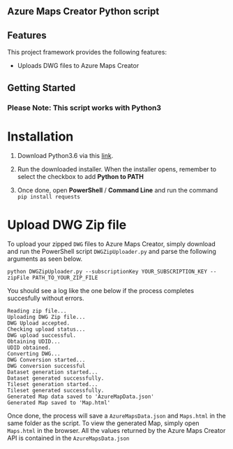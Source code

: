 ## Azure Maps Creator Python script

## Features

This project framework provides the following features:

* Uploads DWG files to Azure Maps Creator

## Getting Started

### **Please Note**: This script works with Python3

# Installation

1. Download Python3.6 via this [link](https://www.python.org/ftp/python/3.6.0/python-3.6.0-amd64.exe).

2. Run the downloaded installer. When the installer opens, remember to select the checkbox to add **Python to PATH**

3. Once done, open **PowerShell** / **Command Line** and run the command `pip install requests`

# Upload DWG Zip file

To upload your zipped `DWG` files to Azure Maps Creator, simply download and run the PowerShell script `DWGZipUploader.py` and parse the following arguments as seen below.

```
python DWGZipUploader.py --subscriptionKey YOUR_SUBSCRIPTION_KEY --zipFile PATH_TO_YOUR_ZIP_FILE
```

You should see a log like the one below if the process completes succesfully without errors.

```
Reading zip file...
Uploading DWG Zip file...
DWG Upload accepted.
Checking upload status...
DWG upload successful.
Obtaining UDID...
UDID obtained.
Converting DWG...
DWG Conversion started...
DWG conversion successful
Dataset generation started...
Dataset generated successfully.
Tileset generation started...
Tileset generated successfully.
Generated Map data saved to 'AzureMapData.json'
Generated Map saved to 'Map.html'
```

Once done, the process will save a `AzureMapsData.json` and `Maps.html` in the same folder as the script. To view the generated Map, simply open `Maps.html` in the browser. All the values returned by the Azure Maps Creator API is contained in the `AzureMapsData.json`

